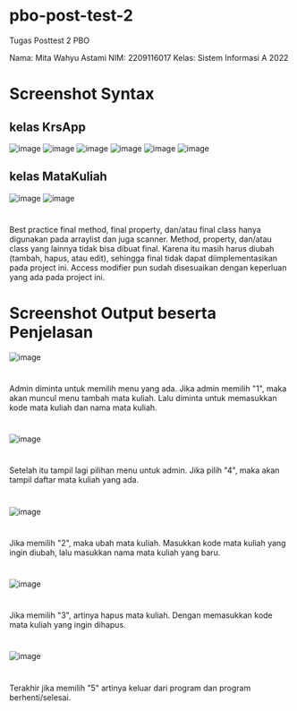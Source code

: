 # pbo-post-test-2
Tugas Posttest 2 PBO

Nama: Mita Wahyu Astami
NIM: 2209116017
Kelas: Sistem Informasi A 2022

# Screenshot Syntax
## kelas KrsApp 
![image](https://github.com/mitawhy/pbo-post-test-2/assets/72842139/71d91b0d-c319-4b81-a3ce-40ee03a80559)
![image](https://github.com/mitawhy/pbo-post-test-2/assets/72842139/5e7ff339-310f-4181-a79e-a015ad1fd873)
![image](https://github.com/mitawhy/pbo-post-test-2/assets/72842139/5f613228-0fd0-41bb-8d76-8d3b434ae016)
![image](https://github.com/mitawhy/pbo-post-test-2/assets/72842139/9220b1d0-93c6-4087-864e-6a7a9a42dc31)
![image](https://github.com/mitawhy/pbo-post-test-2/assets/72842139/869c0c2e-b461-4b25-9388-e20f77f3c637)
![image](https://github.com/mitawhy/pbo-post-test-2/assets/72842139/699d1470-bbbe-43f8-bf02-003479d3cc5b)

## kelas MataKuliah
![image](https://github.com/mitawhy/pbo-post-test-2/assets/72842139/6a764ee6-e784-4db7-9696-089795e87e1d)
![image](https://github.com/mitawhy/pbo-post-test-2/assets/72842139/60baa2b5-245f-4f42-b4bf-0587e24bcfda)
#
Best practice final method, final property, dan/atau final class hanya digunakan pada arraylist dan juga scanner. Method, property, dan/atau class yang lainnya tidak bisa dibuat final. Karena itu masih harus diubah (tambah, hapus, atau edit), sehingga final tidak dapat diimplementasikan pada project ini. Access modifier pun sudah disesuaikan dengan keperluan yang ada pada project ini.








# Screenshot Output beserta Penjelasan
![image](https://github.com/mitawhy/pbo-post-test-2/assets/72842139/a3bc8546-6aa8-4f24-a442-3c06f60a45fc)
#
Admin diminta untuk memilih menu yang ada. Jika admin memilih "1", maka akan muncul menu tambah mata kuliah. Lalu diminta untuk memasukkan kode mata kuliah dan nama mata kuliah.
#
![image](https://github.com/mitawhy/pbo-post-test-2/assets/72842139/1e7b32eb-9754-4a66-9de4-3cbacba02d94)
#
Setelah itu tampil lagi pilihan menu untuk admin. Jika pilih "4", maka akan tampil daftar mata kuliah yang ada.
#
![image](https://github.com/mitawhy/pbo-post-test-2/assets/72842139/99e59f53-0bb4-4708-a4b2-8b94fbd95339)
#
Jika memilih "2", maka ubah mata kuliah. Masukkan kode mata kuliah yang ingin diubah, lalu masukkan nama mata kuliah yang baru.
#
![image](https://github.com/mitawhy/pbo-post-test-2/assets/72842139/f4d2b350-1b0a-4758-80e3-4077e3ce9e54)
#
Jika memilih "3", artinya hapus mata kuliah. Dengan memasukkan kode mata kuliah yang ingin dihapus.
#
![image](https://github.com/mitawhy/pbo-post-test-2/assets/72842139/79be894e-5446-4b2a-bd0f-4804137e9ed8)
#
Terakhir jika memilih "5" artinya keluar dari program dan program berhenti/selesai.





